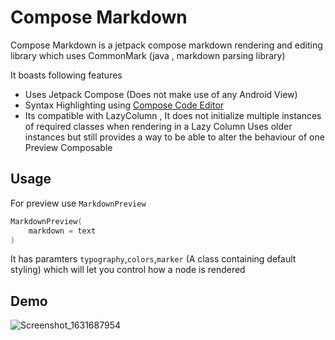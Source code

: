 
# Compose Markdown

Compose Markdown is a jetpack compose markdown rendering and editing library which uses CommonMark (java , markdown parsing library)

It boasts following features

* Uses Jetpack Compose (Does not make use of any Android View)
* Syntax Highlighting using [Compose Code Editor](https://github.com/timeline-notes/compose-code-editor)
* Its compatible with LazyColumn , It does not initialize multiple instances of required classes when rendering in a Lazy Column
  Uses older instances but still provides a way to be able to alter the behaviour of one Preview Composable
  
## Usage
  
For preview use `MarkdownPreview`
  
```kotlin
MarkdownPreview(
    markdown = text
)
```

It has paramters `typography`,`colors`,`marker` (A class containing default styling) which will let you control how a node is rendered

## Demo

![Screenshot_1631687954](https://user-images.githubusercontent.com/42442700/133383218-f8594cc4-6745-4ae8-ad81-ea725cb2afe2.png)
